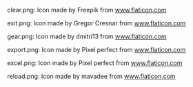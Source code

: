 clear.png: Icon made by Freepik from www.flaticon.com

exit.png: Icon made by Gregor Cresnar from www.flaticon.com

gear.png: Icon made by dmitri13 from www.flaticon.com

export.png: Icon made by Pixel perfect from www.flaticon.com

excel.png: Icon made by Pixel perfect from www.flaticon.com

reload.png: Icon made by mavadee from www.flaticon.com
